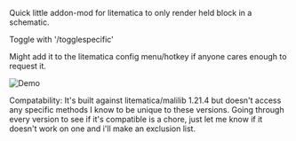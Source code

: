Quick little addon-mod for litematica to only render held block in a schematic.

Toggle with '/togglespecific'

Might add it to the litematica config menu/hotkey if anyone cares enough to request it.

![Demo](https://i.imgur.com/64iZrgU.gif)

Compatability: 
It's built against litematica/malilib 1.21.4 but doesn't access any specific methods I know to be unique to these versions.
Going through every version to see if it's compatible is a chore, just let me know if it doesn't work on one and i'll make an exclusion list.
